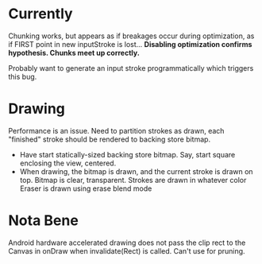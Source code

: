 # Currently

Chunking works, but appears as if breakages occur during optimization, as if FIRST point in new inputStroke is lost...
**Disabling optimization confirms hypothesis. Chunks meet up correctly.**

Probably want to generate an input stroke programmatically which triggers this bug.

# Drawing

Performance is an issue. Need to partition strokes as drawn, each "finished" stroke should be rendered to backing store bitmap.
 
- Have start statically-sized backing store bitmap. Say, start square enclosing the view, centered.
- When drawing, the bitmap is drawn, and the current stroke is drawn on top.
	Bitmap is clear, transparent.
	Strokes are drawn in whatever color
	Eraser is drawn using erase blend mode
	

 
 
	
# Nota Bene
Android hardware accelerated drawing does not pass the clip rect to the Canvas in onDraw when invalidate(Rect) is called. Can't use for pruning.
